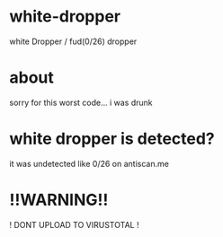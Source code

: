 # white-dropper
white Dropper / fud(0/26) dropper

# about
sorry for this worst code... i was drunk

# white dropper is detected?
it was undetected like 0/26 on antiscan.me

# !!WARNING!!
! DONT UPLOAD TO VIRUSTOTAL !
